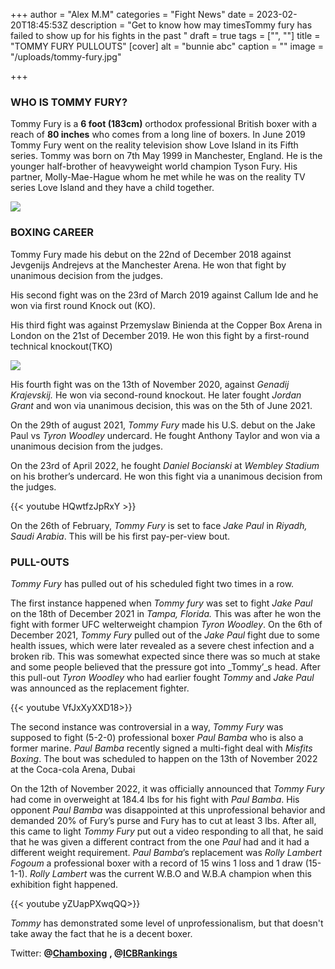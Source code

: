 +++
author = "Alex M.M"
categories = "Fight News"
date = 2023-02-20T18:45:53Z
description = "Get to know how may timesTommy fury has failed to show up for his fights in the past "
draft = true
tags = ["", ""]
title = "TOMMY FURY PULLOUTS"
[cover]
alt = "bunnie abc"
caption = ""
image = "/uploads/tommy-fury.jpg"

+++
### WHO IS TOMMY FURY?

Tommy Fury is a **6 foot (183cm)** orthodox professional British boxer with a reach of **80 inches** who comes from a long line of boxers. In June 2019 Tommy Fury went on the reality television show Love Island in its Fifth series. Tommy was born on 7th  May 1999 in Manchester, England. He is the younger half-brother of heavyweight world champion Tyson Fury. His partner, Molly-Mae-Hague whom he met while he was on the reality TV series Love Island and they have a child together.

![](/uploads/tommy-fury-e0d9.webp)

### BOXING CAREER

Tommy Fury made his debut on the 22nd of December 2018 against Jevgenijs Andrejevs at the Manchester Arena. He won that fight by unanimous decision from the judges.

His second fight was on the 23rd of March 2019 against Callum Ide and he won via first round Knock out (KO).

His third fight was against Przemyslaw Binienda at the Copper Box Arena in London on the 21st of December 2019. He won this fight by a first-round technical knockout(TKO)

![](/uploads/sun_instagram_image_download_tommytntfury_124306.jpg)

His fourth fight was on the 13th of November 2020, against _Genadij Krajevskij._ He won via second-round knockout. He later fought _Jordan Grant_ and won via unanimous decision, this was on the 5th of June 2021.

On the 29th of august 2021, _Tommy Fury_ made his U.S. debut on the Jake Paul vs _Tyron Woodley_ undercard. He fought Anthony Taylor and won via a unanimous decision from the judges.

On the 23rd of April 2022, he fought _Daniel Bocianski_ at _Wembley Stadium_ on his brother’s undercard. He won this fight via a unanimous decision from the judges.

{{< youtube HQwtfzJpRxY >}}

On the 26th of  February, _Tommy Fury_ is set to face _Jake Paul_ in _Riyadh, Saudi Arabia_. This will be his first pay-per-view bout.

### PULL-OUTS

_Tommy Fury_ has pulled out of his scheduled fight two times in a row.

The first instance happened when _Tommy fury_ was set to fight _Jake Paul_ on the 18th of December 2021 in _Tampa, Florida._ This was after he won the fight with former UFC welterweight champion _Tyron Woodley_. On the 6th of December 2021, _Tommy Fury_ pulled out of the _Jake Paul_ fight due to some health issues, which were later revealed as a severe chest infection and a broken rib. This was somewhat expected since there was so much at stake and some people believed that the pressure got into _Tommy’_s head. After this pull-out _Tyron Woodley_ who had earlier fought _Tommy_ and _Jake Paul_ was announced as the replacement fighter.

{{< youtube  VfJxXyXXD18>}}

The second instance was controversial in a way, _Tommy Fury_ was supposed to fight (5-2-0) professional boxer _Paul Bamba_ who is also a former marine. _Paul Bamba_ recently signed a multi-fight deal with _Misfits Boxing_. The bout was scheduled to happen on the 13th of November 2022 at the Coca-cola Arena, Dubai

On the 12th of November 2022, it was officially announced that _Tommy Fury_ had come in overweight at 184.4 lbs for his fight with _Paul Bamba_. His opponent _Paul Bamba_ was disappointed at this unprofessional behavior and demanded 20% of Fury’s purse and Fury has to cut at least 3 lbs. After all, this came to light _Tommy Fury_ put out a video responding to all that, he said that he was given a different contract from the one _Paul_ had and it had a different weight requirement. _Paul Bamba_’s replacement was _Rolly Lambert Fogoum_ a professional boxer with a record of 15 wins 1 loss and 1 draw (15-1-1). _Rolly Lambert_ was the current W.B.O and W.B.A champion when this exhibition fight happened.

{{< youtube  yZUapPXwqQQ>}}

_Tommy_ has demonstrated some level of unprofessionalism, but that doesn't take away the fact that he is a decent boxer.

Twitter:  **@**[**Chamboxing**](https://twitter.com/ChamBoxing) **, @**[**ICBRankings**](https://twitter.com/ICBrankings)
